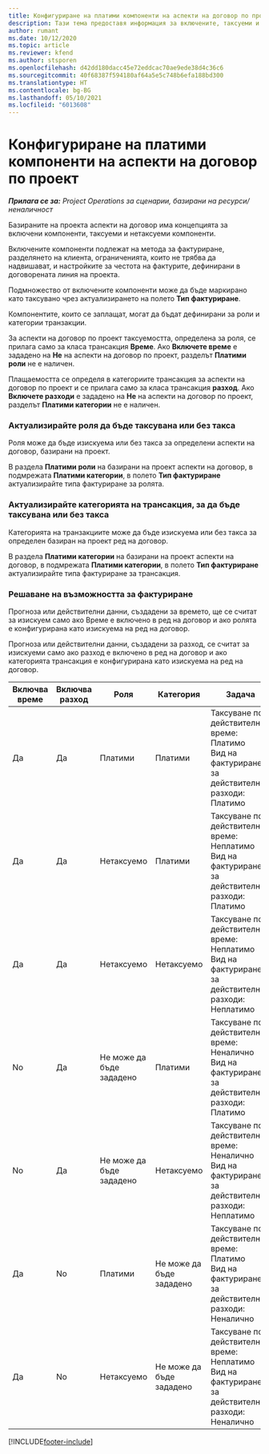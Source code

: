 ```yaml
---
title: Конфигуриране на платими компоненти на аспекти на договор по проект
description: Тази тема предоставя информация за включените, таксуеми и нетаксуеми компоненти в аспекти на договор.
author: rumant
ms.date: 10/12/2020
ms.topic: article
ms.reviewer: kfend
ms.author: stsporen
ms.openlocfilehash: d42dd180dacc45e72eddcac70ae9ede38d4c36c6
ms.sourcegitcommit: 40f68387f594180af64a5e5c748b6efa188bd300
ms.translationtype: HT
ms.contentlocale: bg-BG
ms.lasthandoff: 05/10/2021
ms.locfileid: "6013608"
---
```

# <a name="configure-chargeable-components-of-a-project-contract-line"></a>Конфигуриране на платими компоненти на аспекти на договор по проект

_**Прилага се за:** Project Operations за сценарии, базирани на ресурси/неналичност_

Базираните на проекта аспекти на договор има концепцията за включени компоненти, таксуеми и нетаксуеми компоненти.

Включените компоненти подлежат на метода за фактуриране, разделянето на клиента, ограниченията, които не трябва да надвишават, и настройките за честота на фактурите, дефинирани в договорената линия на проекта.

Подмножество от включените компоненти може да бъде маркирано като таксувано чрез актуализирането на полето **Тип фактуриране**.

Компонентите, които се заплащат, могат да бъдат дефинирани за роли и категории транзакции.

За аспекти на договор по проект таксуемостта, определена за роля, се прилага само за класа трансакция **Време**. Ако **Включете време** е зададено на **Не** на аспекти на договор по проект, разделът **Платими роли** не е наличен.

Плащаемостта се определя в категориите трансакция за аспекти на договор по проект и се прилага само за класа трансакция **разход**. Ако **Включете разходи** е зададено на **Не** на аспекти на договор по проект, разделът **Платими категории** не е наличен.

### <a name="update-a-role-to-be-chargeable-or-non-chargeable"></a>Актуализирайте роля да бъде таксувана или без такса

Роля може да бъде изискуема или без такса за определени аспекти на договор, базирани на проект.

В раздела **Платими роли** на базирани на проект аспекти на договор, в подмрежата **Платими категории**, в полето **Тип фактуриране** актуализирайте типа фактуриране за ролята.

### <a name="update-a-transaction-category-to-be-chargeable-or-non-chargeable"></a>Актуализирайте категорията на трансакция, за да бъде таксувана или без такса

Категорията на транзакциите може да бъде изискуема или без такса за определен базиран на проект ред на договор.

В раздела **Платими категории** на базирани на проект аспекти на договор, в подмрежата **Платими категории**, в полето **Тип фактуриране** актуализирайте типа фактуриране за трансакция.

### <a name="resolve-chargeability"></a>Решаване на възможността за фактуриране

Прогноза или действителни данни, създадени за времето, ще се считат за изискуем само ако Време е включено в ред на договор и ако ролята е конфигурирана като изискуема на ред на договор.

Прогноза или действителни данни, създадени за разход, се считат за изискуеми само ако разход е включено в ред на договор и ако категорията трансакция е конфигурирана като изискуема на ред на договор.

| Включва време | Включва разход | Роля | Категория | Задача |
| --- | --- | --- | --- | --- |
| Да | Да | Платими | Платими | Таксуване по действително време: Платимо </br>Вид на фактурирането за действителни разходи: Платимо |
| Да | Да | Нетаксуемо | Платими | Таксуване по действително време: Неплатимо </br>Вид на фактурирането за действителни разходи: Платимо |
| Да | Да | Нетаксуемо | Нетаксуемо | Таксуване по действително време: Неплатимо </br>Вид на фактурирането за действителни разходи: Неплатимо |
| No | Да | Не може да бъде зададено | Платими | Таксуване по действително време: Неналично </br>Вид на фактурирането за действителни разходи: Платимо |
| No | Да | Не може да бъде зададено | Нетаксуемо | Таксуване по действително време: Неналично </br>Вид на фактурирането за действителни разходи: Неплатимо |
| Да | No | Платими | Не може да бъде зададено | Таксуване по действително време: Платимо </br>Вид на фактурирането за действителни разходи: Неналично |
| Да | No | Нетаксуемо | Не може да бъде зададено | Таксуване по действително време: Неплатимо </br> Вид на фактурирането за действителни разходи: Неналично |


[!INCLUDE[footer-include](../includes/footer-banner.md)]
